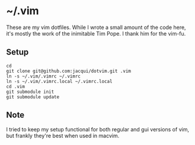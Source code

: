 # ~/.vim

These are my vim dotfiles. While I wrote a small amount of the code here, it's mostly the work of the inimitable Tim Pope. I thank him for the vim-fu.

## Setup 

```
cd
git clone git@github.com:jacqui/dotvim.git .vim
ln -s ~/.vim/.vimrc ~/.vimrc
ln -s ~/.vim/.vimrc.local ~/.vimrc.local
cd .vim
git submodule init
git submodule update
```

## Note

I tried to keep my setup functional for both regular and gui versions of vim, but frankly they're best when used in macvim. 


